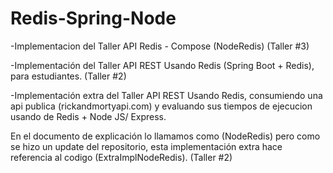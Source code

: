 # Redis-Spring-Node
-Implementacion del Taller API Redis - Compose (NodeRedis) (Taller #3)

-Implementación del Taller API REST Usando Redis (Spring Boot + Redis), para estudiantes. (Taller #2)

-Implementación extra del Taller API REST Usando Redis, consumiendo una api publica (rickandmortyapi.com) y evaluando sus tiempos de ejecucion usando de Redis + Node JS/ Express.

En el documento de explicación lo llamamos como (NodeRedis) pero como se hizo un update del repositorio, esta implementación extra hace referencia al codigo (ExtraImplNodeRedis). (Taller #2)
